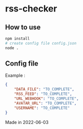 # rss-checker

## How to use

```sh
npm install
# create config file config.json
node .
```

## Config file

Example :

```json
{
    "DATA_FILE": "TO_COMPLETE",
    "RSS_FEED": "TO_COMPLETE",
    "URL_WEBHOOK": "TO_COMPLETE",
    "AVATAR_URL": "TO_COMPLETE",
    "USERNAME": "TO_COMPLETE"
}
```

Made in 2022-06-03
